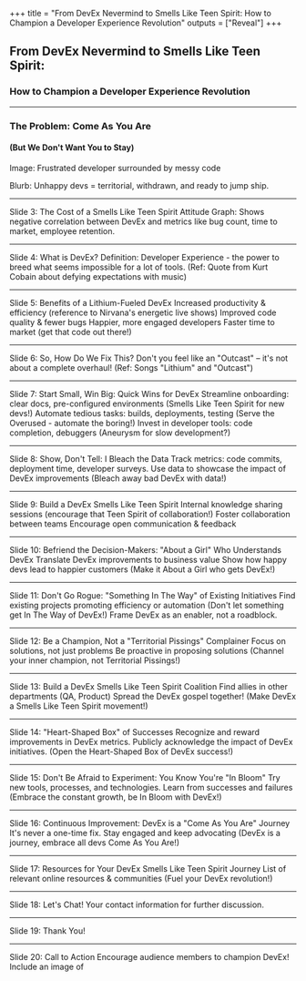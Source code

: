 +++
title = "From DevEx Nevermind to Smells Like Teen Spirit: How to Champion a Developer Experience Revolution"
outputs = ["Reveal"]
+++

## From DevEx Nevermind to Smells Like Teen Spirit:

### How to Champion a Developer Experience Revolution


---

### The Problem: Come As You Are

#### (But We Don't Want You to Stay)

Image: Frustrated developer surrounded by messy code  

Blurb: Unhappy devs = territorial, withdrawn, and ready to jump ship.

---

Slide 3: The Cost of a Smells Like Teen Spirit Attitude
Graph: Shows negative correlation between DevEx and metrics like bug count, time to market, employee retention.

---

Slide 4: What is DevEx?
Definition: Developer Experience - the power to breed what seems impossible for a lot of tools.
(Ref: Quote from Kurt Cobain about defying expectations with music)

---

Slide 5: Benefits of a Lithium-Fueled DevEx
Increased productivity & efficiency (reference to Nirvana's energetic live shows)
Improved code quality & fewer bugs
Happier, more engaged developers
Faster time to market (get that code out there!)

---

Slide 6: So, How Do We Fix This?
Don't you feel like an "Outcast" – it's not about a complete overhaul!
(Ref: Songs "Lithium" and "Outcast")

---

Slide 7: Start Small, Win Big: Quick Wins for DevEx
Streamline onboarding: clear docs, pre-configured environments (Smells Like Teen Spirit for new devs!)
Automate tedious tasks: builds, deployments, testing (Serve the Overused - automate the boring!)
Invest in developer tools: code completion, debuggers (Aneurysm for slow development?)

---

Slide 8: Show, Don't Tell: I Bleach the Data
Track metrics: code commits, deployment time, developer surveys.
Use data to showcase the impact of DevEx improvements (Bleach away bad DevEx with data!)

---

Slide 9: Build a DevEx Smells Like Teen Spirit
Internal knowledge sharing sessions (encourage that Teen Spirit of collaboration!)
Foster collaboration between teams
Encourage open communication & feedback

---

Slide 10: Befriend the Decision-Makers: "About a Girl" Who Understands DevEx
Translate DevEx improvements to business value
Show how happy devs lead to happier customers (Make it About a Girl who gets DevEx!)

---

Slide 11: Don't Go Rogue: "Something In The Way" of Existing Initiatives
Find existing projects promoting efficiency or automation (Don't let something get In The Way of DevEx!)
Frame DevEx as an enabler, not a roadblock.

---

Slide 12: Be a Champion, Not a "Territorial Pissings" Complainer
Focus on solutions, not just problems
Be proactive in proposing solutions (Channel your inner champion, not Territorial Pissings!)

---

Slide 13: Build a DevEx Smells Like Teen Spirit Coalition
Find allies in other departments (QA, Product)
Spread the DevEx gospel together! (Make DevEx a Smells Like Teen Spirit movement!)

---

Slide 14: "Heart-Shaped Box" of Successes
Recognize and reward improvements in DevEx metrics.
Publicly acknowledge the impact of DevEx initiatives. (Open the Heart-Shaped Box of DevEx success!)

---

Slide 15: Don't Be Afraid to Experiment: You Know You're "In Bloom"
Try new tools, processes, and technologies.
Learn from successes and failures (Embrace the constant growth, be In Bloom with DevEx!)

---

Slide 16: Continuous Improvement: DevEx is a "Come As You Are" Journey
It's never a one-time fix.
Stay engaged and keep advocating (DevEx is a journey, embrace all devs Come As You Are!)

---

Slide 17: Resources for Your DevEx Smells Like Teen Spirit Journey
List of relevant online resources & communities (Fuel your DevEx revolution!)

---

Slide 18: Let's Chat!
Your contact information for further discussion.

---

Slide 19: Thank You!

---

Slide 20: Call to Action
Encourage audience members to champion DevEx!
Include an image of

